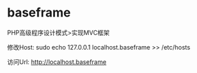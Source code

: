 baseframe
=========

PHP高级程序设计模式>实现MVC框架

修改Host:
sudo echo 127.0.0.1 localhost.baseframe >> /etc/hosts

访问Url:
http://localhost.baseframe

